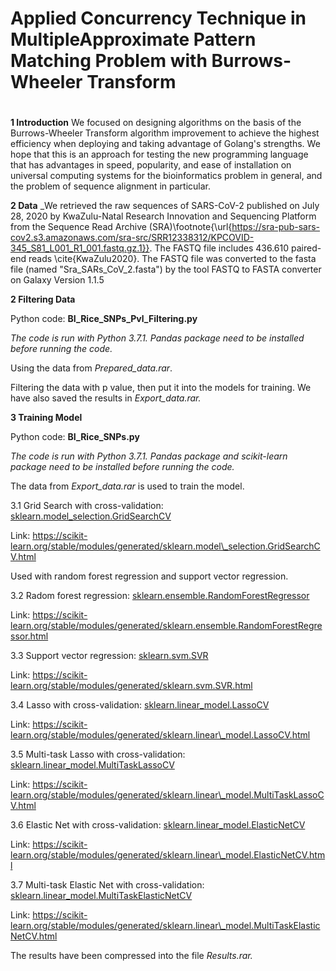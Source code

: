 # Applied Concurrency Technique in MultipleApproximate Pattern Matching Problem with Burrows-Wheeler Transform
#
**1 Introduction**
We focused on designing algorithms on the basis of the Burrows-Wheeler Transform algorithm improvement to achieve the highest efficiency when deploying and taking advantage of Golang's strengths. We hope that this is an approach for testing the new programming language that has advantages in speed, popularity, and ease of installation on universal computing systems for the bioinformatics problem in general, and the problem of sequence alignment in particular.

**2 Data**
_We retrieved the raw sequences of SARS-CoV-2 published on July 28, 2020 by KwaZulu-Natal Research Innovation and Sequencing Platform from the Sequence Read Archive (SRA)\footnote{\url{https://sra-pub-sars-cov2.s3.amazonaws.com/sra-src/SRR12338312/KPCOVID-345_S81_L001_R1_001.fastq.gz.1}}. The FASTQ file includes 436.610 paired-end reads \cite{KwaZulu2020}. The FASTQ file  was converted to the fasta file (named "Sra\_SARs\_CoV\_2.fasta") by the tool FASTQ to FASTA converter on Galaxy Version 1.1.5

**2 Filtering Data**

Python code: **BI\_Rice\_SNPs\_Pvl\_Filtering.py**

_The code is run with Python 3.7.1. Pandas package need to be installed before running the code._

Using the data from _Prepared\_data.rar_.

Filtering the data with p value, then put it into the models for training. We have also saved the results in _Export\_data.rar._

**3 Training Model**

Python code: **BI\_Rice\_SNPs.py**

_The code is run with Python 3.7.1. Pandas package and scikit-learn package need to be installed before running the code._

The data from _Export\_data.rar_ is used to train the model.


3.1 Grid Search with cross-validation: [sklearn.model\_selection.GridSearchCV](https://scikit-learn.org/stable/modules/generated/sklearn.model_selection.GridSearchCV.html)

Link: https://scikit-learn.org/stable/modules/generated/sklearn.model\_selection.GridSearchCV.html

Used with random forest regression and support vector regression.

3.2 Radom forest regression: [sklearn.ensemble.RandomForestRegressor](https://scikit-learn.org/stable/modules/generated/sklearn.ensemble.RandomForestRegressor.html)

Link: https://scikit-learn.org/stable/modules/generated/sklearn.ensemble.RandomForestRegressor.html

3.3 Support vector regression: [sklearn.svm.SVR](https://scikit-learn.org/stable/modules/generated/sklearn.svm.SVR.html)

Link: https://scikit-learn.org/stable/modules/generated/sklearn.svm.SVR.html

3.4 Lasso with cross-validation: [sklearn.linear\_model.LassoCV](https://scikit-learn.org/stable/modules/generated/sklearn.linear_model.LassoCV.html)

Link: https://scikit-learn.org/stable/modules/generated/sklearn.linear\_model.LassoCV.html

3.5 Multi-task Lasso with cross-validation: [sklearn.linear\_model.MultiTaskLassoCV](https://scikit-learn.org/stable/modules/generated/sklearn.linear_model.MultiTaskLassoCV.html)

Link: https://scikit-learn.org/stable/modules/generated/sklearn.linear\_model.MultiTaskLassoCV.html

3.6 Elastic Net with cross-validation: [sklearn.linear\_model.ElasticNetCV](https://scikit-learn.org/stable/modules/generated/sklearn.linear_model.ElasticNetCV.html)

Link: https://scikit-learn.org/stable/modules/generated/sklearn.linear\_model.ElasticNetCV.html

3.7 Multi-task Elastic Net with cross-validation: [sklearn.linear\_model.MultiTaskElasticNetCV](https://scikit-learn.org/stable/modules/generated/sklearn.linear_model.MultiTaskElasticNetCV.html)

Link: https://scikit-learn.org/stable/modules/generated/sklearn.linear\_model.MultiTaskElasticNetCV.html

The results have been compressed into the file _Results.rar._

